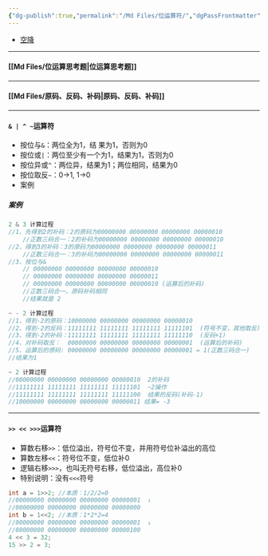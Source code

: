 ```yaml
---
{"dg-publish":true,"permalink":"/Md Files/位运算符/","dgPassFrontmatter":true}
---
```


- [空降](https://www.bilibili.com/video/BV1fh411y7R8?t=13.3&p=98) 
- - -
#### [[Md Files/位运算思考题\|位运算思考题]] 
---
#### [[Md Files/原码、反码、补码\|原码、反码、补码]]
---
#### `& | ^ ~`运算符
- 按位与`&`：两位全为1，结 果为1，否则为0
- 按位或`|`：两位至少有一个为1，结果为1，否则为0
- 按位异或`^`：两位异，结果为1；两位相同，结果为0
- 按位取反`~`：0->1, 1->0
- 案例
##### 案例
```java
2 & 3 计算过程
//1、先得到2的补码：2的原码为00000000 00000000 00000000 00000010
	//正数三码合一：2的补码为00000000 00000000 00000000 00000010
//2、得到3的补码：3的原码为00000000 00000000 00000000 00000011
	//正数三码合一：3的补码为00000000 00000000 00000000 00000011
//3、按位与&
	// 00000000 00000000 00000000 00000010
	// 00000000 00000000 00000000 00000011
	// 00000000 00000000 00000000 00000010 (运算后的补码)
	//正数三码合一，原码补码相同
	//结果就是 2
```
```java
~ - 2 计算过程
//1、得到-2的原码：10000000 00000000 00000000 00000010
//2、得到-2的反码：11111111 11111111 11111111 11111101  (符号不变，其他取反)
//3、得到-2的补码：11111111 11111111 11111111 11111110  (反码+1)
//4、对补码取反：  00000000 00000000 00000000 00000001  (运算后的补码)
//5、运算后的原码: 00000000 00000000 00000000 00000001 = 1(正数三码合一)
//结果为1
```
```java
~ 2 计算过程
//00000000 00000000 00000000 00000010  2的补码  
//11111111 11111111 11111111 11111101  ~2操作
//11111111 11111111 11111111 11111100  结果的反码(补码-1)
//10000000 00000000 00000000 00000011 结果= -3
```
----
#### `>> << >>>`运算符
- 算数右移`>>`：低位溢出，符号位不变，并用符号位补溢出的高位
- 算数左移`<<`：符号位不变，低位补0
- 逻辑右移`>>>`，也叫无符号右移，低位溢出，高位补0
- 特别说明：没有`<<<`符号
``` java
int a = 1>>2; //本质：1/2/2=0
//00000000 00000000 00000000 00000001  ↓
//00000000 00000000 00000000 00000000
int b = 1<<2; //本质：1*2*2=4
//00000000 00000000 00000000 00000001  ↓  
//00000000 00000000 00000000 00000100  
4 << 3 = 32;
15 >> 2 = 3;
```

